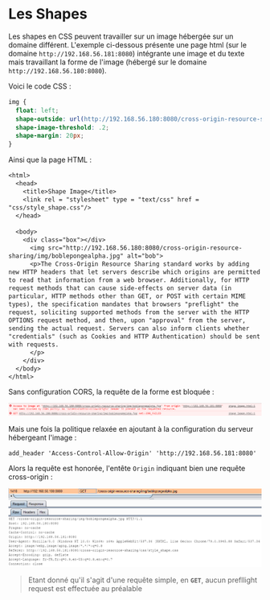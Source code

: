 # Les Shapes

Les shapes en CSS peuvent travailler sur un image hébergée sur un domaine différent. L'exemple ci-dessous présente une page html \(sur le domaine `http://192.168.56.181:8080`\) intégrante une image et du texte mais travaillant la forme de l'image \(hébergé sur le domaine `http://192.168.56.180:8080`\).

Voici le code CSS :

```css
img {
  float: left;
  shape-outside: url(http://192.168.56.180:8080/cross-origin-resource-sharing/img/boblepongealpha.jpg);
  shape-image-threshold: .2;
  shape-margin: 20px;
}
```

Ainsi que la page HTML :

```markup
<html>
  <head>
    <title>Shape Image</title>
    <link rel = "stylesheet" type = "text/css" href = "css/style_shape.css"/>
  </head>
​
  <body>
    <div class="box"></div>
      <img src="http://192.168.56.180:8080/cross-origin-resource-sharing/img/boblepongealpha.jpg" alt="bob">
      <p>The Cross-Origin Resource Sharing standard works by adding new HTTP headers that let servers describe which origins are permitted to read that information from a web browser. Additionally, for HTTP request methods that can cause side-effects on server data (in particular, HTTP methods other than GET, or POST with certain MIME types), the specification mandates that browsers "preflight" the request, soliciting supported methods from the server with the HTTP OPTIONS request method, and then, upon "approval" from the server, sending the actual request. Servers can also inform clients whether "credentials" (such as Cookies and HTTP Authentication) should be sent with requests.  
      </p>
    </div>
  </body>
</html>
```

Sans configuration CORS, la requête de la forme est bloquée :

![](../../.gitbook/assets/75765b781ea7db3ae9a464567cf77362.png)

Mais une fois la politique relaxée en ajoutant à la configuration du serveur hébergeant l'image :

```text
add_header 'Access-Control-Allow-Origin' 'http://192.168.56.181:8080'
```

Alors la requête est honorée, l'entête `Origin` indiquant bien une requête cross-origin :

![](../../.gitbook/assets/a599ba32c20f149f3ac3214b6d4b245c.png)

> Etant donné qu'il s'agit d'une requête simple, en **`GET`**, aucun prefllight request est effectuée au préalable

